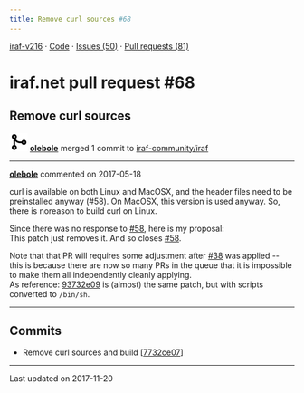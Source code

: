 ```yaml
---
title: Remove curl sources #68
---
```


[iraf-v216](/iraf-v216) · [Code](https://github.com/iraf-community/iraf/tree/iraf-v216) · [Issues (50)](/iraf-v216/issues) · [Pull requests (81)](/iraf-v216/issues/pulls)

# iraf.net pull request #68
## Remove curl sources
![merge](git-merge.svg) **[olebole](https://github.com/olebole)** merged 1 commit to [iraf-community/iraf](https://github.com/iraf-community/iraf/)

- - - -

**[olebole](https://github.com/olebole)** commented on 2017-05-18

curl is available on both Linux and MacOSX, and the header files need to be preinstalled anyway (#58). On MacOSX, this version is used anyway. So, there is noreason to build curl on Linux.  
  
Since there was no response to [#58](https://iraf-community.github.io/iraf-v216/issues/58), here is my proposal:  
This patch just removes it. And so closes [#58](https://iraf-community.github.io/iraf-v216/issues/58).  
  
Note that that PR will requires some adjustment after [#38](https://iraf-community.github.io/iraf-v216/issues/38) was applied -- this is because there are now so many PRs in the queue that it is impossible to make them all independently cleanly applying.  
As reference: [93732e09](https://github.com/iraf-community/iraf/commit/93732e09080898ced305b60a8a8a2a5e0be382e1) is (almost) the same patch, but with scripts converted to `/bin/sh`.
- - - -

## Commits

* Remove curl sources and build [[7732ce07](https://github.com/iraf-community/iraf/commit/7732ce07b5ec950b1c9024b67b20301dcf3f97f4)]

- - - -

Last updated on 2017-11-20
